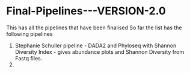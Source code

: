 # Final-Pipelines---VERSION-2.0
This has all the pipelines that have been finalised
So far the list has the following pipelines
  1. Stephanie Schuller pipeline - DADA2 and Phyloseq with Shannon Diversity Index - gives abundance plots and Shannon Diversity from Fastq files.
  2. 
